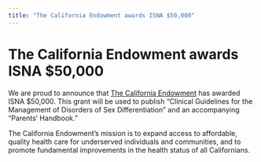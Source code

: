 ```yaml
---
title: "The California Endowment awards ISNA $50,000"
---
```


# The California Endowment awards ISNA $50,000

<p>We are proud to announce that <a href="/http%3A//www.calendow.org/">The California Endowment</a> has awarded <span class="caps">ISNA</span> $50,000. This grant will be used to publish &#8220;Clinical Guidelines for the Management of Disorders of Sex Differentiation&#8221; and an accompanying &#8220;Parents&#8217; Handbook.&#8221;  </p>

<p>The California Endowment&#8217;s mission is to expand access to affordable, quality health care for underserved individuals and communities, and to promote fundamental improvements in the health status of all Californians.</p>